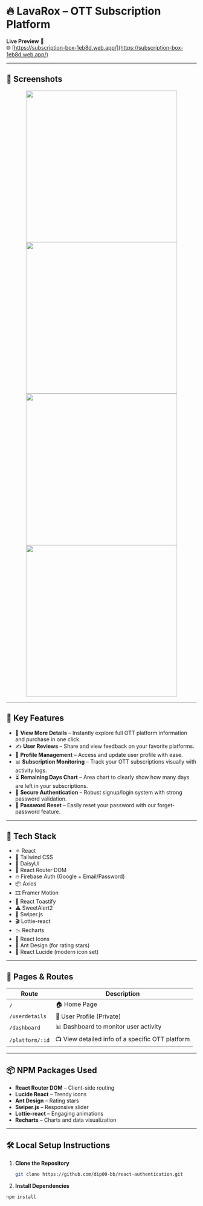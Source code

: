 # 🔥 LavaRox – OTT Subscription Platform  

**Live Preview** 👀  
🌐 [https://subscription-box-1eb8d.web.app/](https://subscription-box-1eb8d.web.app/)

---

## 📸 Screenshots  
<div align="center">
  <img src="https://github.com/user-attachments/assets/bef449f4-c55c-4af6-95c0-353c3dc865e4" width="400"/>
  <img src="https://github.com/user-attachments/assets/816ac320-c02a-4333-946d-94759edd5eed" width="400"/>
  <img src="https://github.com/user-attachments/assets/fcc6dfbb-fc01-4e66-869d-fe12e9a6c64b" width="400"/>
  <img src="https://github.com/user-attachments/assets/0855b539-a9e3-4847-a938-1a5bd30aab1e" width="400"/>
</div>

---

## 🚀 Key Features  

- 🔎 **View More Details** – Instantly explore full OTT platform information and purchase in one click.  
- ✍️ **User Reviews** – Share and view feedback on your favorite platforms.  
- 👤 **Profile Management** – Access and update user profile with ease.  
- 📊 **Subscription Monitoring** – Track your OTT subscriptions visually with activity logs.  
- ⏳ **Remaining Days Chart** – Area chart to clearly show how many days are left in your subscriptions.  
- 🔐 **Secure Authentication** – Robust signup/login system with strong password validation.  
- 🔁 **Password Reset** – Easily reset your password with our forget-password feature.  

---

## 🧱 Tech Stack  

- ⚛️ React  
- 💨 Tailwind CSS  
- 🌼 DaisyUI  
- 🔁 React Router DOM  
- 🔥 Firebase Auth (Google + Email/Password)  
- 📦 Axios  
- 🎞️ Framer Motion  
- 🔔 React Toastify  
- ⚠️ SweetAlert2  
- 🎠 Swiper.js  
- 🎬 Lottie-react  
- 📉 Recharts  
- 🎨 React Icons  
- 🌟 Ant Design (for rating stars)  
- 🧩 React Lucide (modern icon set)

---

## 🧭 Pages & Routes  

| Route            | Description                                      |
|------------------|--------------------------------------------------|
| `/`              | 🏠 Home Page                                     |
| `/userdetails`   | 👤 User Profile (Private)                        |
| `/dashboard`     | 📊 Dashboard to monitor user activity            |
| `/platform/:id`  | 📺 View detailed info of a specific OTT platform |

---

## 📦 NPM Packages Used  

- **React Router DOM** – Client-side routing  
- **Lucide React** – Trendy icons  
- **Ant Design** – Rating stars  
- **Swiper.js** – Responsive slider  
- **Lottie-react** – Engaging animations  
- **Recharts** – Charts and data visualization  

---

## 🛠️ Local Setup Instructions  

1. **Clone the Repository**  
   ```bash
   git clone https://github.com/dip00-bb/react-authentication.git
2. **Install Dependencies**
  ```bash
  npm install








